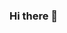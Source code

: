 ### Hi there 👋

<!--
**garrettford/garrettford** is cool because its `README.md` (this file) appears on your GitHub profile.


- 🔭 I’m currently working on solving the energy crisis.
- 🌱 I’m learning javascript
- 📫 How to reach me: garrettford123@gmail.com
- 😄 Pronouns: He/Him
-->
